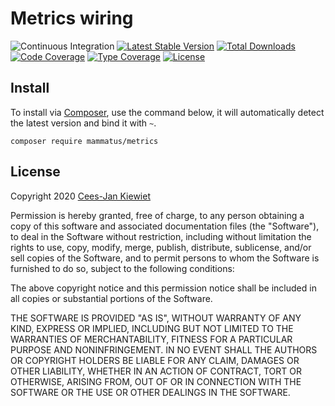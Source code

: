 # Metrics wiring

![Continuous Integration](https://github.com/mammatusphp/metrics/workflows/Continuous%20Integration/badge.svg)
[![Latest Stable Version](https://poser.pugx.org/mammatus/metrics/v/stable.png)](https://packagist.org/packages/mammatus/metrics)
[![Total Downloads](https://poser.pugx.org/mammatus/metrics/downloads.png)](https://packagist.org/packages/mammatus/metrics)
[![Code Coverage](https://scrutinizer-ci.com/g/mammatusphp/metrics/badges/coverage.png?b=master)](https://scrutinizer-ci.com/g/mammatusphp/metrics/?branch=master)
[![Type Coverage](https://shepherd.dev/github/mammatusphp/metrics/coverage.svg)](https://shepherd.dev/github/mammatusphp/metrics)
[![License](https://poser.pugx.org/mammatus/metrics/license.png)](https://packagist.org/packages/mammatus/metrics)

## Install ##

To install via [Composer](http://getcomposer.org/), use the command below, it will automatically detect the latest version and bind it with `~`.

```
composer require mammatus/metrics
```

## License ##

Copyright 2020 [Cees-Jan Kiewiet](http://wyrihaximus.net/)

Permission is hereby granted, free of charge, to any person
obtaining a copy of this software and associated documentation
files (the "Software"), to deal in the Software without
restriction, including without limitation the rights to use,
copy, modify, merge, publish, distribute, sublicense, and/or sell
copies of the Software, and to permit persons to whom the
Software is furnished to do so, subject to the following
conditions:

The above copyright notice and this permission notice shall be
included in all copies or substantial portions of the Software.

THE SOFTWARE IS PROVIDED "AS IS", WITHOUT WARRANTY OF ANY KIND,
EXPRESS OR IMPLIED, INCLUDING BUT NOT LIMITED TO THE WARRANTIES
OF MERCHANTABILITY, FITNESS FOR A PARTICULAR PURPOSE AND
NONINFRINGEMENT. IN NO EVENT SHALL THE AUTHORS OR COPYRIGHT
HOLDERS BE LIABLE FOR ANY CLAIM, DAMAGES OR OTHER LIABILITY,
WHETHER IN AN ACTION OF CONTRACT, TORT OR OTHERWISE, ARISING
FROM, OUT OF OR IN CONNECTION WITH THE SOFTWARE OR THE USE OR
OTHER DEALINGS IN THE SOFTWARE.
